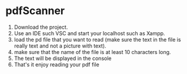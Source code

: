 # pdfScanner

1. Download the project.
2. Use an IDE such VSC and start your localhost such as Xampp.
3. load the pd file that you want to read (make sure the text in the file is really text and not a picture with text).
4. make sure that the name of the file is at least 10 characters long.
5. The text will be displayed in the console
6. That's it enjoy reading your pdf file
